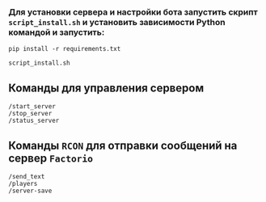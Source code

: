 ### Для установки сервера и настройки бота запустить скрипт `script_install.sh` и установить зависимости Python командой и запустить:

```
pip install -r requirements.txt
```

```
script_install.sh
```

## Команды для управления сервером

`/start_server`  
`/stop_server`  
`/status_server`  

## Команды `RCON`  для отправки сообщений на сервер `Factorio`

`/send_text`  
`/players`   
`/server-save`
